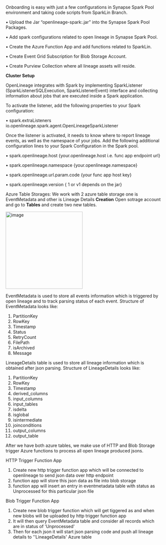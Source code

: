 Onboarding is easy with just a few configurations in Synapse Spark Pool environment and taking code scripts from SparkLin Branch.

• Upload the Jar “openlineage-spark:.jar” into the Synapse Spark Pool Packages.

•	Add spark configurations related to open lineage in Synapse Spark Pool.

•	Create the Azure Function App and add functions related to SparkLin.

•	Create Event Grid Subscription for Blob Storage Account.

•	Create Purview Collection where all lineage assets will reside.

**Cluster Setup**

OpenLineage integrates with Spark by implementing SparkListener (SparkListenerSQLExecution, SparkListenerEvent) interface and collecting information about jobs that are executed inside a Spark application.

To activate the listener, add the following properties to your Spark configuration: 

•	spark.extraListeners	io.openlineage.spark.agent.OpenLineageSparkListener

Once the listener is activated, it needs to know where to report lineage events, as well as the namespace of your jobs. Add the following additional configuration lines to your Spark Configuration in the Spark pool.

•	spark.openlineage.host                 {your.openlineage.host i.e. func app endpoint url}

•	spark.openlineage.namespace            {your.openlineage.namespace}

•	spark.openlineage.url.param.code       {your func app host key}

•	spark.openlineage.version              { 1 or v1 depends on the jar}

Azure Table Storages:
We work with 2 azure table storage one is EventMetadata and other is Lineage Details
**Creation**
Open sotrage account and go to **Tables** and create two new tables.

<img width="248" alt="image" src="https://user-images.githubusercontent.com/123259339/214266628-8ce0ccc7-0811-481e-bc5d-ef97b7cf992a.png">


EventMetadata is used to store all events information which is triggered by open lineage and to track parsing status of each event.
Structure of EventMetadata looks like:
1. PartitionKey
2. RowKey
3. Timestamp
4. Status
5. RetryCount
6. FilePath
7. isArchived
8. Message

LineageDetails table is used to store all lineage information which is obtained after json parsing.
Structure of LineageDetails looks like:
1. PartitionKey
2. RowKey
3. Timestamp
4. derived_columns
5. input_columns
6. input_tables
7. isdelta
8. isglobal
9. isintermediate
10. joinconditions
11. output_columns
12. output_table
 
After we have both azure tables, we make use of HTTP and Blob Storage trigger Azure functions to process all open lineage produced jsons.

HTTP Trigger Function App
1. Create new http trigger function app which will be connected to openlineage to send json data over http endpoint
2. function app will store this json data as file into blob storage
3. function app will insert an entry in eventmetadata table with status as Unprocessed for this particular json file

Blob Trigger Function App
1. Create new blob trigger function which will get tiggered as and when new blobs will be uploaded by http trigger function app
2. It will then query EventMetadata table and consider all records which are in status of 'Unprocessed'
3. Then for each json it will start json parsing code and push all lineage details to ''LineageDetails' Azure table
